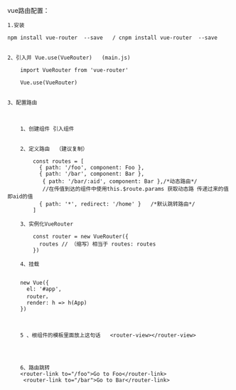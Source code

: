 vue路由配置：


	1.安装 

	npm install vue-router  --save   / cnpm install vue-router  --save


	2、引入并 Vue.use(VueRouter)   (main.js)
 
		import VueRouter from 'vue-router'

		Vue.use(VueRouter)

	
	3、配置路由

		

		1、创建组件 引入组件


		2、定义路由  （建议复制）

			const routes = [
			  { path: '/foo', component: Foo },
			  { path: '/bar', component: Bar },
			   { path: '/bar/:aid', component: Bar },/*动态路由*/
			   //在传值到达的组件中使用this.$route.params 获取动态路 传递过来的值 即aid的值
			  { path: '*', redirect: '/home' }   /*默认跳转路由*/
			]

		3、实例化VueRouter

			const router = new VueRouter({
			  routes // （缩写）相当于 routes: routes
			})

		4、挂载

				
		new Vue({
		  el: '#app',
		  router，
		  render: h => h(App)
		})


		
		5 、根组件的模板里面放上这句话   <router-view></router-view>         




		6、路由跳转
		<router-link to="/foo">Go to Foo</router-link>
		 <router-link to="/bar">Go to Bar</router-link>
